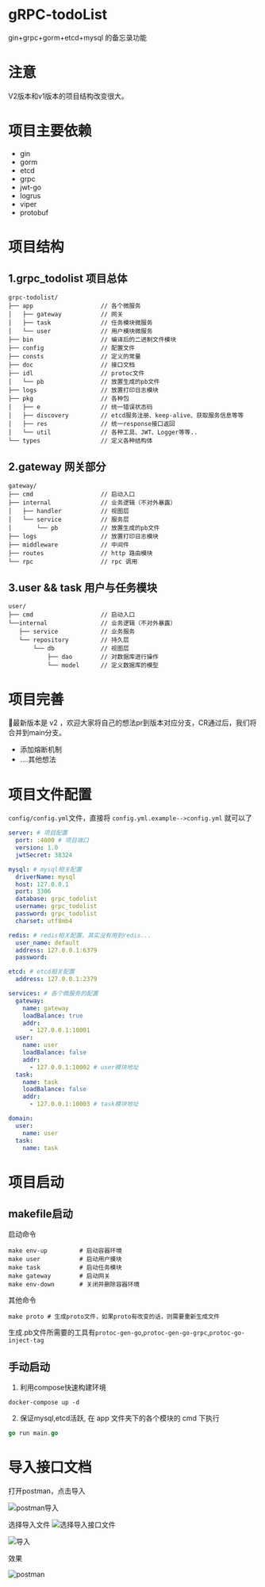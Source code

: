 # gRPC-todoList

gin+grpc+gorm+etcd+mysql 的备忘录功能

# 注意
V2版本和v1版本的项目结构改变很大。

# 项目主要依赖
- gin
- gorm
- etcd
- grpc
- jwt-go
- logrus
- viper
- protobuf

# 项目结构

## 1.grpc_todolist 项目总体
```
grpc-todolist/
├── app                   // 各个微服务
│   ├── gateway           // 网关
│   ├── task              // 任务模块微服务
│   └── user              // 用户模块微服务
├── bin                   // 编译后的二进制文件模块
├── config                // 配置文件
├── consts                // 定义的常量
├── doc                   // 接口文档
├── idl                   // protoc文件
│   └── pb                // 放置生成的pb文件
├── logs                  // 放置打印日志模块
├── pkg                   // 各种包
│   ├── e                 // 统一错误状态码
│   ├── discovery         // etcd服务注册、keep-alive、获取服务信息等等
│   ├── res               // 统一response接口返回
│   └── util              // 各种工具、JWT、Logger等等..
└── types                 // 定义各种结构体
```

## 2.gateway 网关部分
```
gateway/
├── cmd                   // 启动入口
├── internal              // 业务逻辑（不对外暴露）
│   ├── handler           // 视图层
│   └── service           // 服务层
│       └── pb            // 放置生成的pb文件
├── logs                  // 放置打印日志模块
├── middleware            // 中间件
├── routes                // http 路由模块
└── rpc                   // rpc 调用
```

## 3.user && task 用户与任务模块
```
user/
├── cmd                   // 启动入口
└──internal               // 业务逻辑（不对外暴露）
   ├── service            // 业务服务
   └── repository         // 持久层
       └── db             // 视图层
           ├── dao        // 对数据库进行操作
           └── model      // 定义数据库的模型
```

# 项目完善
🎈最新版本是 v2 ，欢迎大家将自己的想法pr到版本对应分支，CR通过后，我们将合并到main分支。

- 添加熔断机制
- ....其他想法

# 项目文件配置

`config/config.yml`文件，直接将 `config.yml.example-->config.yml` 就可以了


```yaml
server: # 项目配置
  port: :4000 # 项目端口
  version: 1.0 
  jwtSecret: 38324

mysql: # mysql相关配置
  driverName: mysql
  host: 127.0.0.1
  port: 3306
  database: grpc_todolist
  username: grpc_todolist
  password: grpc_todolist
  charset: utf8mb4

redis: # redis相关配置，其实没有用到redis...
  user_name: default
  address: 127.0.0.1:6379
  password:

etcd: # etcd相关配置
  address: 127.0.0.1:2379

services: # 各个微服务的配置
  gateway:
    name: gateway
    loadBalance: true
    addr:
      - 127.0.0.1:10001
  user:
    name: user
    loadBalance: false
    addr:
      - 127.0.0.1:10002 # user模块地址
  task:
    name: task
    loadBalance: false
    addr:
      - 127.0.0.1:10003 # task模块地址

domain:
  user:
    name: user
  task:
    name: task
```

# 项目启动
## makefile启动

启动命令

```shell
make env-up         # 启动容器环境
make user           # 启动用户摸块
make task           # 启动任务模块
make gateway        # 启动网关
make env-down       # 关闭并删除容器环境
```

其他命令
```shell
make proto # 生成proto文件，如果proto有改变的话，则需要重新生成文件
```
生成.pb文件所需要的工具有`protoc-gen-go`,`protoc-gen-go-grpc`,`protoc-go-inject-tag`


## 手动启动

1. 利用compose快速构建环境

```shell
docker-compose up -d
```

2. 保证mysql,etcd活跃, 在 app 文件夹下的各个模块的 cmd 下执行

```go
go run main.go
```

# 导入接口文档

打开postman，点击导入

![postman导入](doc/1.点击import导入.png)

选择导入文件
![选择导入接口文件](doc/2.选择文件.png)

![导入](doc/3.导入.png)

效果

![postman](doc/4.效果.png)
